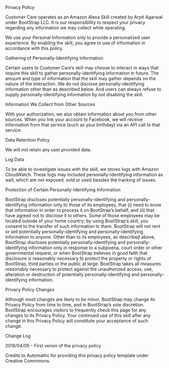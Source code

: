 Privacy Policy

Customer Care operates as an Amazon Alexa Skill created by Arpit Agarwal under BootStrap LLC. It is our responsibility to respect your privacy regarding any information we may collect while operating.

We use your Personal Information only to provide a personalized user experience. By enabling the skill, you agree to use of information in accordance with this policy.

Gathering of Personally-Identifying Information

Certain users to Customer Care’s skill may choose to interact in ways that require this skill to gather personally-identifying information in future. The amount and type of information that the skill may gather depends on the nature of the interaction. We do not disclose personally-identifying information other than as described below. And users can always refuse to supply personally-identifying information by not disabling the skill.

Information We Collect from Other Sources

With your authorization, we also obtain information about you from other sources. When you link your account to Facebook, we will receive information from that service (such as your birthday) via an API call to that service.

Data Retention Policy

We will not retain any user provided data.

Log Data

To be able to investigate issues with the skill, we stores logs with Amazon CloudWatch. These logs may included personally-identifying information as well, which are not exposed, sold or used besides the tracking of issues.

Protection of Certain Personally-Identifying Information

BootStrap discloses potentially personally-identifying and personally-identifying information only to those of its employees, that (i) need to know that information in order to process it on BootStrap’s behalf, and (ii) that have agreed not to disclose it to others. Some of those employees may be located outside of your home country; by using BootStrap’s skill, you consent to the transfer of such information to them. BootStrap will not rent or sell potentially personally-identifying and personally-identifying information to anyone. Other than to its employees, as described above, BootStrap discloses potentially personally-identifying and personally-identifying information only in response to a subpoena, court order or other governmental request, or when BootStrap believes in good faith that disclosure is reasonably necessary to protect the property or rights of BootStrap, third parties or the public at large. BootStrap takes all measures reasonably necessary to protect against the unauthorized access, use, alteration or destruction of potentially personally-identifying and personally-identifying information.

Privacy Policy Changes

Although most changes are likely to be minor, BootStrap may change its Privacy Policy from time to time, and in BootStrap’s sole discretion. BootStrap encourages visitors to frequently check this page for any changes to its Privacy Policy. Your continued use of this skill after any change in this Privacy Policy will constitute your acceptance of such change.

Change Log

2018/04/05 - First verion of the privacy policy

Credits to Automattic for providing this privacy policy template under Creative Commmons.
